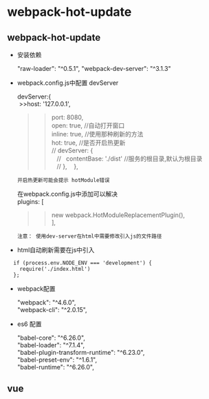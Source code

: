 ﻿# webpack-hot-update

webpack-hot-update
----

* 安装依赖

  "raw-loader": "^0.5.1",
  "webpack-dev-server": "^3.1.3"

* webpack.config.js中配置 devServer

  devServer:{  
  >>host: '127.0.0.1',  
  >>port: 8080,  
  >>open: true, //自动打开窗口  
  >>inline: true, //使用那种刷新的方法  
  >>hot: true,  //是否开启热更新  
    // devServer: {  
    //   contentBase: './dist'  //服务的根目录,默认为根目录  
    // },    
  },
  
  `开启热更新可能会提示 hotModule错误`

  在webpack.config.js中添加可以解决  
  plugins: [  
  >>new webpack.HotModuleReplacementPlugin(),  
  ],

  `注意： 使用dev-server在html中需要修改引入js的文件路径`

* html自动刷新需要在js中引入
```
  if (process.env.NODE_ENV === 'development') {  
    require('./index.html')  
  };
```
* webpack配置

  "webpack": "^4.6.0",  
  "webpack-cli": "^2.0.15",  


* es6 配置

  "babel-core": "^6.26.0",  
  "babel-loader": "^7.1.4",  
  "babel-plugin-transform-runtime": "^6.23.0",  
  "babel-preset-env": "^1.6.1",  
  "babel-runtime": "^6.26.0",  


vue
------
